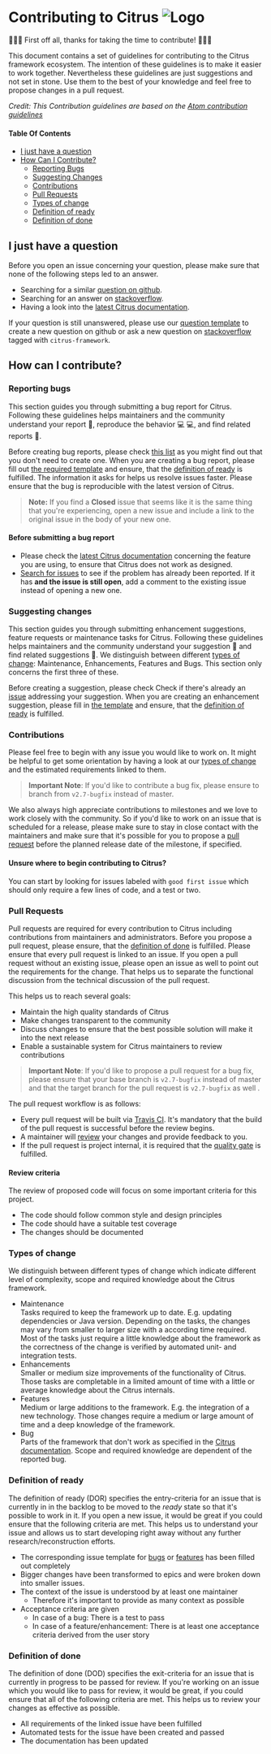 # Contributing to Citrus ![Logo][1]


:tada::lemon::tada: First off all, thanks for taking the time to contribute! :tada::lemon::tada:

This document contains a set of guidelines for contributing to the Citrus framework ecosystem.
The intention of these guidelines is to make it easier to work together. Nevertheless these guidelines are just
suggestions and not set in stone. Use them to the best of your knowledge and feel free to propose changes in a
pull request. 

_Credit: This Contribution guidelines are based on the
[Atom contribution guidelines](https://github.com/atom/atom/blob/master/CONTRIBUTING.md)_

#### Table Of Contents

* [I just have a question](#i-just-have-a-question)
* [How Can I Contribute?](#how-can-i-contribute)
  * [Reporting Bugs](#reporting-bugs)
  * [Suggesting Changes](#suggesting-changes)
  * [Contributions](#contributions)
  * [Pull Requests](#pull-requests)
  * [Types of change](#types-of-change)
  * [Definition of ready](#definition-of-ready)
  * [Definition of done](#definition-of-done)

## I just have a question

Before you open an issue concerning your question, please make sure that none of the following steps led to an answer.

* Searching for a similar [question on github](https://github.com/citrusframework/citrus/issues?utf8=%E2%9C%93&q=is%3Aissue+label%3A%22Type%3A+Question%22).
* Searching for an answer on [stackoverflow](https://stackoverflow.com/questions/tagged/citrus-framework).
* Having a look into the [latest Citrus documentation](http://citrusframework.org/citrus/reference/html/index.html).

If your question is still unanswered, please use our
[question template](https://github.com/citrusframework/citrus/issues/new?template=question.md)
to create a new question on github or ask a new question on [stackoverflow](https://stackoverflow.com/questions/ask)
tagged with `citrus-framework`.

## How can I contribute?

### Reporting bugs

This section guides you through submitting a bug report for Citrus. Following these guidelines helps maintainers and the
community understand your report :pencil:, reproduce the behavior :computer: :computer:, and find related reports 
:mag_right:.

Before creating bug reports, please check [this list](#before-submitting-a-bug-report) as you might find out that you 
don't need to create one. When you are creating a bug report, please fill out 
[the required template](https://github.com/citrusframework/citrus/issues/new?template=bug_report.md) and ensure, that
the [definition of ready](#definition-of-ready) is fulfilled. The information it asks for helps us resolve issues faster.
Please ensure that the bug is reproducible with the latest version of Citrus.

> **Note:** If you find a **Closed** issue that seems like it is the same thing that you're experiencing, open a new 
issue and include a link to the original issue in the body of your new one.

#### Before submitting a bug report

* Please check the [latest Citrus documentation](http://citrusframework.org/citrus/reference/html/index.html) concerning
  the feature you are using, to ensure that Citrus does not work as designed. 
* [Search for issues](https://github.com/citrusframework/citrus/issues?utf8=%E2%9C%93&q=is%3Aissue+label%3A%22Type%3A+Bug%22+)
  to see if the problem has already been reported. If it has **and the issue is still open**, add a comment to the
  existing issue instead of opening a new one.


### Suggesting changes

This section guides you through submitting enhancement suggestions, feature requests or maintenance tasks for Citrus.
Following these guidelines helps maintainers and the community understand your suggestion :pencil: and find related
suggestions :mag_right:. We distinguish between different [types of change](#types-of-change):
Maintenance, Enhancements, Features and Bugs. This section only concerns the first three of these.

Before creating a suggestion, please check Check if there's already an [issue](https://github.com/citrusframework/citrus/issues)
addressing your suggestion. When you are creating an enhancement suggestion, please fill in
[the template](https://github.com/citrusframework/citrus/issues/new?template=feature_request.md) and ensure, that the 
[definition of ready](#definition-of-ready) is fulfilled.

### Contributions
Please feel free to begin with any issue you would like to work on. It might be helpful to get some orientation by having
a look at our [types of change](#types-of-change) and the estimated requirements linked to them.  

>**Important Note**: If you'd like to contribute a bug fix, please ensure to branch from `v2.7-bugfix` instead of master.

We also always high appreciate contributions to milestones and we love to work closely with the community.
So if you'd like to work on an issue that is scheduled for a release, please make sure to stay in close contact with the
maintainers and make sure that it's possible for you to propose a [pull request](#pull-requests) before the planned
release date of the milestone, if specified.  

#### Unsure where to begin contributing to Citrus?
You can start by looking for issues labeled with `good first issue` which should only require a few lines of code, and
a test or two. 

### Pull Requests
Pull requests are required for every contribution to Citrus including contributions from maintainers and administrators.
Before you propose a pull request, please ensure, that the [definition of done](#definition-of-done) is fulfilled.
Please ensure that every pull request is linked to an issue. If you open a pull request without an existing issue, please 
open an issue as well to point out the requirements for the change. That helps us to separate the functional discussion
from the technical discussion of the pull request.

This helps us to reach several goals:
* Maintain the high quality standards of Citrus
* Make changes transparent to the community
* Discuss changes to ensure that the best possible solution will make it into the next release
* Enable a sustainable system for Citrus maintainers to review contributions

>**Important Note**: If you'd like to propose a pull request for a bug fix, please ensure that your base branch is
`v2.7-bugfix` instead of master and that the target branch for the pull request is `v2.7-bugfix` as well .

The pull request workflow is as follows: 
* Every pull request will be built via [Travis CI](https://travis-ci.org/citrusframework/citrus). It's mandatory that
  the build of the pull request is successful before the review begins. 
* A maintainer will [review](#review-criteria) your changes and provide feedback to you.
* If the pull request is project internal, it is required that the 
  [quality gate](https://sonarcloud.io/dashboard?id=com.consol.citrus%3Acitrus) is fulfilled.
  
#### Review criteria
The review of proposed code will focus on some important criteria for this project.

* The code should follow common style and design principles
* The code should have a suitable test coverage
* The changes should be documented

### Types of change
We distinguish between different types of change which indicate different level of complexity, scope and required
knowledge about the Citrus framework.
 
* Maintenance  
  Tasks required to keep the framework up to date. E.g. updating dependencies or Java version. Depending on the tasks, 
  the changes may vary from smaller to larger size with a according time required. Most of the tasks just require a
  little knowledge about the framework as the correctness of the change is verified by automated unit- and
  integration tests.
* Enhancements  
  Smaller or medium size improvements of the functionality of Citrus. Those tasks are completable in a limited amount of
  time with a little or average knowledge about the Citrus internals.
* Features  
  Medium or large additions to the framework. E.g. the integration of a new technology. Those changes require a medium
  or large amount of time and a deep knowledge of the framework.
* Bug  
  Parts of the framework that don't work as specified in the 
  [Citrus documentation](http://citrusframework.org/citrus/reference/html/index.html). Scope and required knowledge are
  dependent of the reported bug.

### Definition of ready
The definition of ready (DOR) specifies the entry-criteria for an issue that is currently in in the backlog to be moved
to the *ready* state so that it's possible to work in it. If you open a new issue, it would be great if you could ensure
that the following criteria are met. This helps us to understand your issue and allows us to start developing right away
without any further research/reconstruction efforts.

* The corresponding issue template for [bugs](https://github.com/citrusframework/citrus/issues/new?template=bug_report.md)
  or [features](https://github.com/citrusframework/citrus/issues/new?template=feature_request.md) has been filled out completely
* Bigger changes have been transformed to epics and were broken down into smaller issues.
* The context of the issue is understood by at least one maintainer
  * Therefore it's important to provide as many context as possible
* Acceptance criteria are given
  * In case of a bug: There is a test to pass
  * In case of a feature/enhancement: There is at least one acceptance criteria derived from the user story

### Definition of done
The definition of done (DOD) specifies the exit-criteria for an issue that is currently in progress to be passed for
review. If you're working on an issue which you would like to pass for review, it would be great, if you could ensure
that all of the following criteria are met. This helps us to review your changes as effective as possible.

* All requirements of the linked issue have been fulfilled
* Automated tests for the issue have been created and passed
* The documentation has been updated

 [1]: http://www.citrusframework.org/img/brand-logo.png